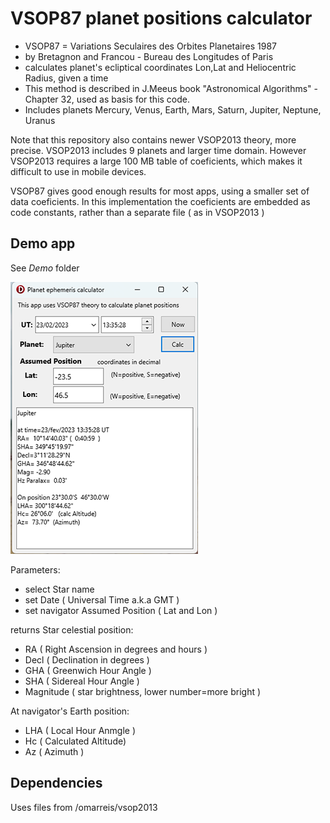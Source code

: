 # VSOP87 planet positions calculator

* VSOP87 = Variations Seculaires des Orbites Planetaires 1987
* by Bretagnon and Francou - Bureau des Longitudes of Paris
* calculates planet's ecliptical coordinates Lon,Lat and Heliocentric Radius, given a time
* This method is described in J.Meeus book "Astronomical Algorithms" - Chapter 32, used as basis for this code.
* Includes planets Mercury, Venus, Earth, Mars, Saturn, Jupiter, Neptune, Uranus

Note that this repository also contains newer VSOP2013 theory, more precise.
VSOP2013 includes 9 planets and larger time domain.
However VSOP2013 requires a large 100 MB table of coeficients, which makes it
difficult to use in mobile devices.

VSOP87 gives good enough results for most apps, using a smaller set of data coeficients.
In this implementation the coeficients are embedded as code constants, rather than a separate file ( as in VSOP2013 )

## Demo app

See *Demo* folder

![screenshot](screenshotTestVSOP87.png)

Parameters:

* select Star name
* set Date ( Universal Time a.k.a GMT ) 
* set navigator Assumed Position ( Lat and Lon )

returns Star celestial position:

* RA ( Right Ascension in degrees and hours )
* Decl ( Declination in degrees ) 
* GHA ( Greenwich Hour Angle )
* SHA ( Sidereal Hour Angle )
* Magnitude ( star brightness, lower number=more  bright ) 

At navigator's Earth position:

* LHA ( Local Hour Anmgle )
* Hc ( Calculated Altitude) 
* Az ( Azimuth )

## Dependencies  

Uses files from /omarreis/vsop2013

